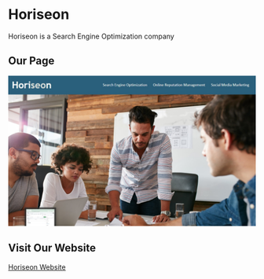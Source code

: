 # Horiseon

Horiseon is a Search Engine Optimization company
 
 ## Our Page
 
 <img src="./Develop/assets/images/horiseon.jpg" alt="Horiseon Website image"/>
 
 ## Visit Our Website
 
<a href="./Develop/index.html">Horiseon Website</a>
 